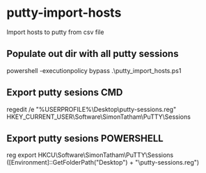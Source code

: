 # putty-import-hosts
Import hosts to putty from csv file

## Populate out dir with all putty sessions
powershell -executionpolicy bypass .\putty_import_hosts.ps1

## Export putty sesions CMD
regedit /e "%USERPROFILE%\Desktop\putty-sessions.reg" HKEY_CURRENT_USER\Software\SimonTatham\PuTTY\Sessions
## Export putty sesions POWERSHELL
reg export HKCU\Software\SimonTatham\PuTTY\Sessions ([Environment]::GetFolderPath("Desktop") + "\putty-sessions.reg")